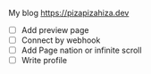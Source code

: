 My blog https://pizapizahiza.dev

- [ ] Add preview page
- [ ] Connect by webhook
- [ ] Add Page nation or infinite scroll
- [ ] Write profile
